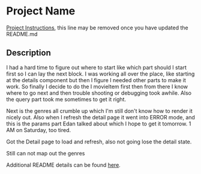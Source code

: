 # Project Name

[Project Instructions](./INSTRUCTIONS.md), this line may be removed once you have updated the README.md

## Description

I had a hard time to figure out where to start like which part should I start first so I can lay the next block.  I was working all over the place, like starting at the details component but then I figure I needed other parts to make it work. So finally I decide to do the I movieItem first then from there I know where to go next and then trouble shooting or debugging took awhile.  Also the query part took me sometimes to get it right.  

Next is the genres all crumble up which I'm still don't know how to render it nicely out.  Also when I refresh the detail page it went into ERROR mode, and this is the params part Edan talked about which I hope to get it tomorrow. 1 AM on Saturday, too tired.

Got the Detail page to load and refresh, also not going lose the detail state.

Still can not map out the genres 

Additional README details can be found [here](https://github.com/PrimeAcademy/readme-template/blob/master/README.md).
